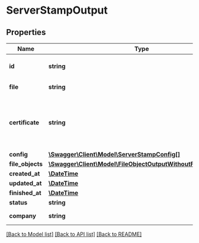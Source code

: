 # ServerStampOutput

## Properties
Name | Type | Description | Notes
------------ | ------------- | ------------- | -------------
**id** | **string** | Resource server stamp uri | 
**file** | **string** | Resource file uri | 
**certificate** | **string** | Resource certificate uri (please contact support for more informations) | 
**config** | [**\Swagger\Client\Model\ServerStampConfig[]**](ServerStampConfig.md) |  | [optional] 
**file_objects** | [**\Swagger\Client\Model\FileObjectOutputWithoutFileReference[]**](FileObjectOutputWithoutFileReference.md) |  | 
**created_at** | [**\DateTime**](\DateTime.md) |  | 
**updated_at** | [**\DateTime**](\DateTime.md) |  | 
**finished_at** | [**\DateTime**](\DateTime.md) |  | 
**status** | **string** |  | 
**company** | **string** | Resource company uri | 

[[Back to Model list]](../README.md#documentation-for-models) [[Back to API list]](../README.md#documentation-for-api-endpoints) [[Back to README]](../README.md)

